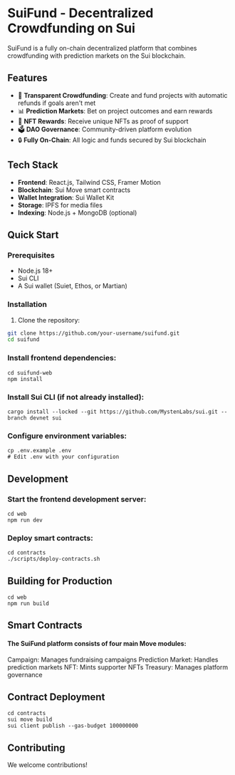 # SuiFund - Decentralized Crowdfunding on Sui

SuiFund is a fully on-chain decentralized platform that combines crowdfunding with prediction markets on the Sui blockchain.

## Features

- 🚀 **Transparent Crowdfunding**: Create and fund projects with automatic refunds if goals aren't met
- 📊 **Prediction Markets**: Bet on project outcomes and earn rewards
- 💎 **NFT Rewards**: Receive unique NFTs as proof of support
- 🗳️ **DAO Governance**: Community-driven platform evolution
- 🔒 **Fully On-Chain**: All logic and funds secured by Sui blockchain

## Tech Stack

- **Frontend**: React.js, Tailwind CSS, Framer Motion
- **Blockchain**: Sui Move smart contracts
- **Wallet Integration**: Sui Wallet Kit
- **Storage**: IPFS for media files
- **Indexing**: Node.js + MongoDB (optional)

## Quick Start

### Prerequisites
- Node.js 18+
- Sui CLI
- A Sui wallet (Suiet, Ethos, or Martian)

### Installation

1. Clone the repository:
```bash
git clone https://github.com/your-username/suifund.git
cd suifund

```
### Install frontend dependencies:
```
cd suifund-web
npm install
```

### Install Sui CLI (if not already installed):

```
cargo install --locked --git https://github.com/MystenLabs/sui.git --branch devnet sui
```
### Configure environment variables:
```
cp .env.example .env
# Edit .env with your configuration
```
## Development
### Start the frontend development server:
```
cd web
npm run dev

```
### Deploy smart contracts:
```
cd contracts
./scripts/deploy-contracts.sh
```

## Building for Production
```
cd web
npm run build
```

## Smart Contracts
#### The SuiFund platform consists of four main Move modules:

Campaign: Manages fundraising campaigns
Prediction Market: Handles prediction markets
NFT: Mints supporter NFTs
Treasury: Manages platform governance

## Contract Deployment
```
cd contracts
sui move build
sui client publish --gas-budget 100000000
```

## Contributing
We welcome contributions! 

